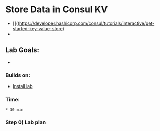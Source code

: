 # Store Data in Consul KV

* []((https://developer.hashicorp.com/consul/tutorials/interactive/get-started-key-value-store)
* 
## Lab Goals:

* 

### Builds on:
* [Install lab](../lab01)

### Time:
    * 30 min

### Step 0) Lab plan

